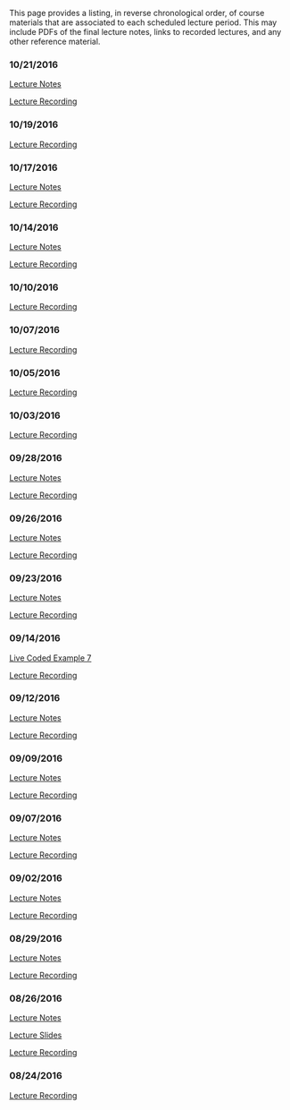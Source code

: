 <!--
.. title: Course Materials
.. slug: index
.. date: 2015-08-25 11:24:22 UTC-05:00
-->

This page provides a listing, in reverse chronological order, of course materials that are associated to
each scheduled lecture period.  This may include PDFs of the final lecture notes, links to recorded lectures, 
and any other reference material.


### 10/21/2016

[Lecture Notes](/notes/10-21-2016.pdf)

<a href="//www.youtube.com/playlist?list=PLKNU3sBDzHbKwSE5riNXTI02OASu1h7KA" target="blank_">Lecture Recording</a>


### 10/19/2016

<a href="//www.youtube.com/playlist?list=PLKNU3sBDzHbJXGZmU8iyDscpppJRlbyMp" target="blank_">Lecture Recording</a>


### 10/17/2016

[Lecture Notes](/notes/10-17-2016.pdf)

<a href="//www.youtube.com/playlist?list=PLKNU3sBDzHbLRh2gwR23AqQGpwantu3vX" target="blank_">Lecture Recording</a>


### 10/14/2016

[Lecture Notes](/notes/10-14-2016.pdf)

<a href="//www.youtube.com/playlist?list=PLKNU3sBDzHbKBz-t5yjgq62QGAE17phlC" target="blank_">Lecture Recording</a>


### 10/10/2016

<a href="//www.youtube.com/playlist?list=PLKNU3sBDzHbLtaXqFqVk8I_dPQObGWGl4" target="blank_">Lecture Recording</a>

### 10/07/2016

<a href="//www.youtube.com/playlist?list=PLKNU3sBDzHbJNuQTkEpekijn4-BYuKdrS" target="blank_">Lecture Recording</a>


### 10/05/2016

<a href="//www.youtube.com/playlist?list=PLKNU3sBDzHbLB6vtKlRpsYJZbtLYwyNMv" target="blank_">Lecture Recording</a>


### 10/03/2016


<a href="//www.youtube.com/playlist?list=PLKNU3sBDzHbJ4Yd5lYWwKhEggRAYz8Gqx" target="blank_">Lecture Recording</a>


### 09/28/2016

[Lecture Notes](/notes/09-28-2016.pdf)

<a href="//www.youtube.com/playlist?list=PLKNU3sBDzHbIPrUxRK4n111Zrvunqva_7&jct=7-3px4TY3o21ywFRLaTD1bkf3i-hGg" target="blank_">Lecture Recording</a>


### 09/26/2016

[Lecture Notes](/notes/09-26-2016.pdf)

<a href="//www.youtube.com/playlist?list=PLKNU3sBDzHbIYe9v1EVPM6aW3koxwx3KO" target="blank_">Lecture Recording</a>

### 09/23/2016

[Lecture Notes](/notes/09-23-2016.pdf)

<a href="//www.youtube.com/playlist?list=PLKNU3sBDzHbJnnuBuadt-5_47xv-6MYvC" target="blank_">Lecture Recording</a>


### 09/14/2016

<a href="//nbviewer.ipython.org/github/johnfoster-pge-utexas/PGE323M-ResEngineeringIII/blob/master/files/Live_Coded_Example7.ipynb" target="blank_">Live Coded Example 7</a>

<a href="//youtu.be/CWTi11caXdk" target="blank_">Lecture Recording</a>


### 09/12/2016

[Lecture Notes](/notes/09-12-2016.pdf)

<a href="//www.youtube.com/playlist?list=PLKNU3sBDzHbI3G0D3G4ACF-6Kf5GAshPl" target="blank_">Lecture Recording</a>


### 09/09/2016

[Lecture Notes](/notes/09-09-2016.pdf)

<a href="//www.youtube.com/playlist?list=PLKNU3sBDzHbKJq87LCUGVtV7yuExeCY90" target="blank_">Lecture Recording</a>


### 09/07/2016

[Lecture Notes](/notes/09-07-2016.pdf)

<a href="//www.youtube.com/playlist?list=PLKNU3sBDzHbKyI57EtPJPwYlNIITiOv0D" target="blank_">Lecture Recording</a>


### 09/02/2016

[Lecture Notes](/notes/09-02-2016.pdf)

<a href="//www.youtube.com/playlist?list=PLKNU3sBDzHbKkVVAA2hkWiWMMNg2Qm_p1" target="blank_">Lecture Recording</a>


### 08/29/2016

[Lecture Notes](/notes/08-29-2016.pdf)

<a href="//www.youtube.com/playlist?list=PLKNU3sBDzHbKkp1Y02qeDYuCrQWJJ2lS6" target="blank_">Lecture Recording</a>


### 08/26/2016

[Lecture Notes](/notes/09-01-2015-notes.pdf)

[Lecture Slides](/notes/09-01-2015-slides.pdf)

<a href="//www.youtube.com/playlist?list=PLKNU3sBDzHbIv4ThEzISn8xI-zwrIZux0" target="blank_">Lecture Recording</a>


### 08/24/2016

<a href="//www.youtube.com/playlist?list=PLKNU3sBDzHbKSLk9vb9Pl7npOZGS0Tqhc" target="blank_">Lecture Recording</a>


<!--
### 11/12/2015

[Lecture Notes](/notes/11-12-2015-notes.pdf)

<a href="//www.youtube.com/playlist?list=PLKNU3sBDzHbIBDTuvUJss1BeWYx7-psRo">Lecture Recording</a>


### 11/03/2015

[Lecture Notes](/notes/11-03-2015-notes.pdf)

[Lecture Slides](/notes/11-03-2015-slides.pdf)

<a href="//www.youtube.com/playlist?list=PLKNU3sBDzHbJbTgfa4IIsmJiinyDKyIln">Lecture Recording</a>


### 10/29/2015

[Lecture Notes](/notes/10-29-2015.pdf)

<a href="//www.youtube.com/playlist?list=PLKNU3sBDzHbIHzxiofx2-RoEGES18PwN7">Lecture Recording</a>


### 10/20/2015

[Lecture Notes](/notes/10-20-2015.pdf)

<a href="//www.youtube.com/playlist?list=PLKNU3sBDzHbKuWmKv8_Z-vv6JRnl_lSoQ">Lecture Recording</a>

<a href="//mybinder.org/repo/johntfoster/PGE383-HW4" target="blank_">Link to interactive HW4 Python files</a>


### 10/19/2015

[Lecture Notes](/notes/10-19-2015.pdf)

<a href="//www.youtube.com/playlist?list=PLyQr4689RR7AaxCNPTZ5CRb-LEgHbD6AZ">Lecture Recording</a>


### 10/15/2015

[Lecture Notes](/notes/10-15-2015.pdf)

<a href="//youtu.be/Wk7sefJmf8Y?list=PLKNU3sBDzHbIm7wS-rLqC1xtp5WScsb0q">Lecture Recording</a>


### 10/13/2015

[Lecture Notes](/notes/10-13-2015.pdf)

<a href="//www.youtube.com/playlist?list=PLKNU3sBDzHbJrUuf0xAXM8xEyD-HwLWmX">Lecture Recording</a>


### 10/08/2015

[Lecture Notes](/notes/10-08-2015.pdf)

<a href="//www.youtube.com/playlist?list=PLKNU3sBDzHbJAoqasFIG-SjGXQdb9oZnO">Lecture Recording</a>


### 10/01/2015

[Lecture Notes](/notes/10-01-2015.pdf)

<a href="//www.youtube.com/playlist?list=PLKNU3sBDzHbI77D6xGhaCZJF1-kw_OxAE">Lecture Recording</a>

<a href="//nbviewer.ipython.org/github/johnfoster-pge-utexas/PGE323M-ResEngineeringIII/blob/master/files/Live_Coded_Example7.ipynb" target="blank_">Live Coded Example 7</a>


### 09/24/2015

[Lecture Notes](/notes/09-24-2015-notes.pdf)

<a href="//www.youtube.com/playlist?list=PLKNU3sBDzHbI1JiS3-Q_qSUDOcW4-L-N2">Lecture Recording</a>


### 09/22/2015

[Lecture Notes](/notes/09-22-2015-notes.pdf)

<a href="//www.youtube.com/playlist?list=PLKNU3sBDzHbKw2QQnV_27Mon8qwvAlNs4">Lecture Recording</a>



### 09/03/2015

[Lecture Notes](/notes/09-03-2015-notes.pdf)

[Lecture Slides](/notes/09-03-2015-slides.pdf)

<a href="//www.youtube.com/playlist?list=PLKNU3sBDzHbLD6VkUUt2WwW38WBP55BAx">Lecture Recording</a>


### 09/01/2015

[Lecture Notes](/notes/09-01-2015-notes.pdf)

[Lecture Slides](/notes/09-01-2015-slides.pdf)

<a href="//www.youtube.com/playlist?list=PLKNU3sBDzHbIv4ThEzISn8xI-zwrIZux0">Lecture Recording</a>



### 08/27/2015

[Lecture Notes](/notes/08-27-2015.pdf)

<a href="//www.youtube.com/playlist?list=PLKNU3sBDzHbJbBy-GuVS0dgcfoRU_l9R4" target="blank_">Lecture Recording</a>

-->


